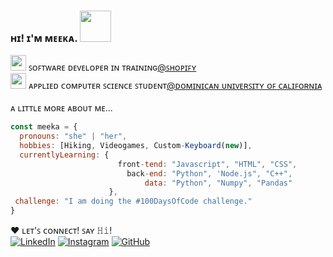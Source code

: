 ### ʜɪ! ɪ'ᴍ ᴍᴇᴇᴋᴀ. <img src="https://media.tenor.com/fYpViWgF-qgAAAAi/teagif-cute.gif" width="50">
<img src="https://media.tenor.com/to0k0Ly8tDQAAAAi/busy-cat.gif" width="25"> ꜱᴏꜰᴛᴡᴀʀᴇ ᴅᴇᴠᴇʟᴏᴘᴇʀ ɪɴ ᴛʀᴀɪɴɪɴɢ<a href="https://www.shopify.com/">@ꜱʜᴏᴘɪꜰʏ</a></br>
<img src="https://media.tenor.com/lIn9cLPOBOkAAAAi/glasses-confuse.gif" width="25"> ᴀᴘᴘʟɪᴇᴅ ᴄᴏᴍᴘᴜᴛᴇʀ ꜱᴄɪᴇɴᴄᴇ ꜱᴛᴜᴅᴇɴᴛ<a href="https://www.dominican.edu/">@ᴅᴏᴍɪɴɪᴄᴀɴ ᴜɴɪᴠᴇʀꜱɪᴛʏ ᴏꜰ ᴄᴀʟɪꜰᴏʀɴɪᴀ</a></br>
</br>
ᴀ ʟɪᴛᴛʟᴇ ᴍᴏʀᴇ ᴀʙᴏᴜᴛ ᴍᴇ... 

```js
const meeka = {
  pronouns: "she" | "her",
  hobbies: [Hiking, Videogames, Custom-Keyboard(new)],
  currentlyLearning: {
                        front-tend: "Javascript", "HTML", "CSS",
                          back-end: "Python", 'Node.js", "C++",
                              data: "Python", "Numpy", "Pandas"
                      },
 challenge: "I am doing the #100DaysOfCode challenge."
}
```
♥ ʟᴇᴛ'ꜱ ᴄᴏɴɴᴇᴄᴛ! ꜱᴀʏ 𝙷𝚒!</br>
  [![LinkedIn](https://img.shields.io/badge/LinkedIn-ッ-blue)](https://www.linkedin.com/in/oussaspivey/)
  [![Instagram](https://img.shields.io/badge/Instagram-ッ-orange)](https://www.instagram.com/meekachm/)
  [![GitHub](https://img.shields.io/github/followers/meekachm?style=social)](https://github.com/meekachm)



